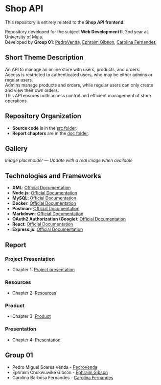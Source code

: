 # Shop API

This repository is entirely related to the **Shop API frontend**.

Repository developed for the subject **Web Development II**, 2nd year at University of Maia.  
Developed by **Group 01**: [PedroVenda](https://github.com/PedroVenda27), [Ephraim Gibson](https://github.com/EphraimGibson.), [Carolina Fernandes](https://github.com/Carolinafbar)

## Short Theme Description

An API to manage an online store with users, products, and orders.  
Access is restricted to authenticated users, who may be either admins or regular users.  
Admins manage products and orders, while regular users can only create and view their own orders.  
This API ensures both access control and efficient management of store operations.

## Repository Organization

- **Source code** is in the [src folder](src/).
- **Report chapters** are in the [doc folder](doc/).

## Gallery

*Image placeholder — Update with a real image when available*

<!-- Example:
![Shop API Screenshot](https://yourimagehost.com/shop_api_screenshot.png)
-->

## Technologies and Frameworks

- **XML**: [Official Documentation](https://www.w3.org/XML/)
- **Node.js**: [Official Documentation](https://nodejs.org/en/)
- **MySQL**: [Official Documentation](https://www.mysql.com/)
- **Docker**: [Official Documentation](https://www.docker.com/)
- **Postman**: [Official Documentation](https://www.postman.com/)
- **Markdown**: [Official Documentation](https://www.w3schools.io/file/markdown-introduction/)
- **OAuth2 Authorization (Google)**: [Official Documentation](https://developers.google.com/identity/protocols/oauth2?hl=pt-br)
- **React**: [Official Documentation](https://react.dev/)
- **Express.js**: [Official Documentation](https://expressjs.com/)

## Report

### Project Presentation
- Chapter 1: [Project presentation](doc/c1.md)

### Resources
- Chapter 2: [Resources](doc/c2.md)

### Product
- Chapter 3: [Product](doc/c3.md)

### Presentation
- Chapter 4: [Presentation](doc/c4.md)

## Group 01

- Pedro Miguel Soares Venda - [PedroVenda](https://github.com/PedroVenda27)
- Ephraim Chukwuwike Gibson - [Ephraim Gibson](https://github.com/EphraimGibson.)
- Carolina Barbosa Fernandes - [Carolina Fernandes](https://github.com/Carolinafbar)
